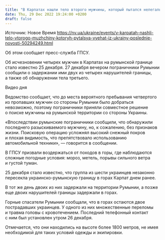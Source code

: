 ```yaml
---
title: "В Карпатах нашли тело второго мужчины, который пытался нелегально выехать из Украины — ГПСУ"
date: Thu, 29 Dec 2022 19:24:00 +0200
draft: false
---
```

Источник: Новое Время https://nv.ua/ukraine/events/v-karpatah-nashli-telo-vtorogo-muzhchiny-kotoryh-pytalsya-vyehat-iz-ukrainy-poslednie-novosti-50294249.html


Об этом сообщает пресс-служба ГПСУ.

Об исчезновении четырех мужчин в Карпатах на румынской границе стало известно 25 декабря. 27 декабря вечером пограничники Румынии сообщили о задержании ими двух из четырех нарушителей границы, а также об обнаружении тела третьего.

 Видео дня   

Ведомство сообщает, что до места вероятного пребывания четвертого из пропавших мужчин со стороны Румынии было добраться невозможно, поэтому пограничники приняли совместное решение о поиске мужчины на румынской территории со стороны Украины. 

«Впоследствии румынские пограничники сообщили, что обнаружили последнего разыскиваемого мужчину, но, к сожалению, без признаков жизни. Поисковую операцию усложнял высокий снежный покров и плохая видимость, что препятствовало использованию автомобильной техники», — говорится в сообщении.

В ГПСУ призвали воздержаться от походов в горы, где наблюдаются сложные погодные условия: мороз, метель, порывы сильного ветра и густой туман.

25 декабря стало известно, что группа из шести украинцев незаконно пересекла украинско-румынскую границу в горах Карпат днем ранее.

В тот же день двоих из них задержали на территории Румынии, а позже еще двоих нарушителей границы задержали в горах.

Горные спасатели Румынии сообщали, что в горах остаются двое пострадавших украинцев. У одного из них множественные переломы и травма головы с кровотечением. Последний телефонный контакт с ним был установлен утром 26 декабря.

Отмечается, что они находились на высоте более 1800 метров, не имея необходимой для таких условий одежды и экипировки.
